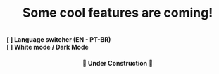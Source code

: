 
<br> <br> 
<h1 align=center> Some cool features are coming! </h1> <br>
<b> [ ] Language switcher (EN - PT-BR) </b> <br>
<b> [ ] White mode / Dark Mode <br>

<h4 align=center> 🚧 Under Construction 🚧
